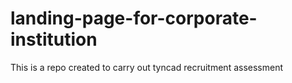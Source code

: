 # landing-page-for-corporate-institution
This is a repo created to carry out tyncad recruitment assessment
